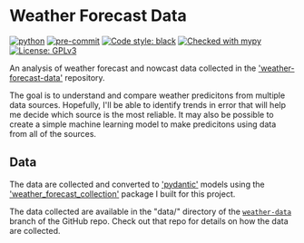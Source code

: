 # Weather Forecast Data

[![python](https://img.shields.io/badge/Python-3.9-3776AB.svg?style=flat&logo=python)](https://www.python.org)
[![pre-commit](https://img.shields.io/badge/pre--commit-enabled-brightgreen?logo=pre-commit&logoColor=white)](https://github.com/pre-commit/pre-commit)
[![Code style: black](https://img.shields.io/badge/code%20style-black-000000.svg)](https://github.com/psf/black)
[![Checked with mypy](http://www.mypy-lang.org/static/mypy_badge.svg)](http://mypy-lang.org/)
[![License: GPLv3](https://img.shields.io/badge/License-GPLv3-blue.svg)](https://www.gnu.org/licenses/gpl-3.0)

An analysis of weather forecast and nowcast data collected in the ['weather-forecast-data'](https://github.com/jhrcook/weather-forecast-data) repository.

The goal is to understand and compare weather predicitons from multiple data sources.
Hopefully, I'll be able to identify trends in error that will help me decide which source is the most reliable.
It may also be possible to create a simple machine learning model to make predicitons using data from all of the sources.

## Data

The data are collected and converted to ['pydantic'](https://pydantic-docs.helpmanual.io) models using the ['weather_forecast_collection'](https://github.com/jhrcook/weather_forecast_collection) package I built for this project.

The data collected are available in the "data/" directory of the [`weather-data`](https://github.com/jhrcook/weather-forecast-data/tree/weather-data) branch of the GitHub repo.
Check out that repo for details on how the data are collected.
